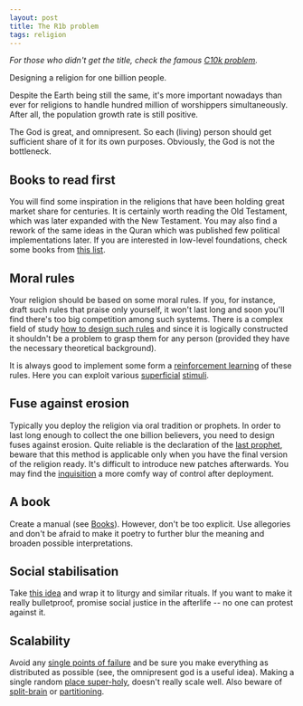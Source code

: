 ```yaml
---
layout: post
title: The R1b problem
tags: religion
---
```


*For those who didn't get the title, check the famous [C10k problem][1].*

[1]: http://www.kegel.com/c10k.html

Designing a religion for one billion people.

Despite the Earth being still the same, it's more important nowadays than ever
for religions to handle hundred million of worshippers simultaneously.
After all, the population growth rate is still positive.

The God is great, and omnipresent. So each (living) person should get
sufficient share of it for its own purposes. Obviously, the God is not the
bottleneck.

## <a name="books"/> Books to read first


You will find some inspiration in the religions that have been holding great
market share for centuries.
It is certainly worth reading the Old Testament, which was later
expanded with the New Testament. You may also find a rework of the same ideas
in the Quran which was published few political implementations later.
If you are interested in low-level foundations, check some books from [this
list][2].

[2]: https://en.wikipedia.org/wiki/Psychology_of_religion


## Moral rules

Your religion should be based on some moral rules.
If you, for instance, draft such rules that praise only yourself, it won't
last long and soon you'll find there's too big competition among such systems.
There is a complex field of study [how to design such rules][3] and since it is
logically constructed it shouldn't be a problem to grasp them for any person
(provided they have the necessary theoretical background).

[3]: https://en.wikipedia.org/wiki/Game_theory

It is always good to implement some form a [reinforcement learning][4] of 
these rules. Here you can exploit various [superficial][5] [stimuli][6].

## Fuse against erosion

Typically you deploy the religion via oral tradition or prophets.
In order to last long enough to collect the one billion believers, you need to
design fuses against erosion.
Quite reliable is the declaration of the [last prophet][7], beware that this
method is applicable only when you have the final version of the religion ready.
It's difficult to introduce new patches afterwards.
You may find the [inquisition][8] a more comfy way of control after deployment.

## A book

Create a manual (see [Books](#books)).
However, don't be too explicit. Use allegories and don't be afraid to make it
poetry to further blur the meaning and broaden possible interpretations.

## Social stabilisation

Take [this idea][9] and wrap it to liturgy and similar rituals. If you want to
make it really bulletproof, promise social justice in the afterlife -- no one
can protest against it.

## Scalability

Avoid any [single points of failure][10] and be sure you make everything as
distributed as possible (see, the omnipresent god is a useful idea).
Making a single random [place super-holy][11], doesn't really scale well.
Also beware of [split-brain][12] or [partitioning][13].

[4]: https://en.wikipedia.org/wiki/Reinforcement_learning
[5]: https://en.wikipedia.org/wiki/Afterlife
[6]: https://en.wikipedia.org/wiki/Nirvana
[7]: https://en.wikipedia.org/wiki/Last_prophet
[8]: https://en.wikipedia.org/wiki/Inquisition
[9]: https://en.wikipedia.org/wiki/Communism
[10]: https://en.wikipedia.org/wiki/Pope
[11]: https://en.wikipedia.org/wiki/Mecca
[12]: https://en.wikipedia.org/wiki/Western_Schism
[13]: https://en.wikipedia.org/wiki/Islamic_schools_and_branches
